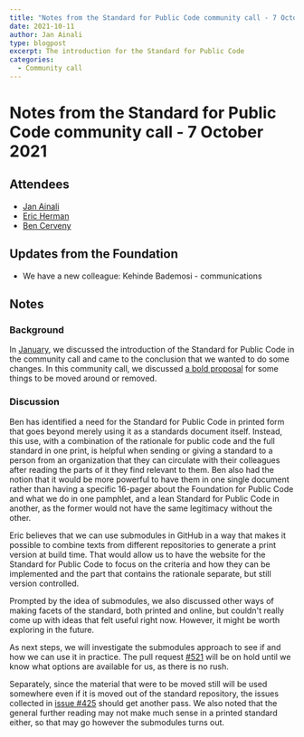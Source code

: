```yaml
---
title: "Notes from the Standard for Public Code community call - 7 October 2021"
date: 2021-10-11
author: Jan Ainali
type: blogpost
excerpt: The introduction for the Standard for Public Code
categories:
  - Community call
---
```


# Notes from the Standard for Public Code community call - 7 October 2021

## Attendees

* [Jan Ainali](https://publiccode.net/team/jan-ainali.html)
* [Eric Herman](https://publiccode.net/team/eric-herman.html)
* [Ben Cerveny](https://publiccode.net/team/ben-cerveny.html)

## Updates from the Foundation

* We have a new colleague: Kehinde Bademosi - communications

## Notes

### Background

In [January](https://blog.publiccode.net/community%20call/2021/01/25/notes-from-community-call-7-january-2021.html), we discussed the introduction of the Standard for Public Code in the community call and came to the conclusion that we wanted to do some changes.
In this community call, we discussed [a bold proposal](https://github.com/publiccodenet/standard/pull/521) for some things to be moved around or removed.

### Discussion

Ben has identified a need for the Standard for Public Code in printed form that goes beyond merely using it as a standards document itself.
Instead, this use, with a combination of the rationale for public code and the full standard in one print, is helpful when sending or giving a standard to a person from an organization that they can circulate with their colleagues after reading the parts of it they find relevant to them.
Ben also had the notion that it would be more powerful to have them in one single document rather than having a specific 16-pager about the Foundation for Public Code and what we do in one pamphlet, and a lean Standard for Public Code in another, as the former would not have the same legitimacy without the other.

Eric believes that we can use submodules in GitHub in a way that makes it possible to combine texts from different repositories to generate a print version at build time.
That would allow us to have the website for the Standard for Public Code to focus on the criteria and how they can be implemented and the part that contains the rationale separate, but still version controlled.

Prompted by the idea of submodules, we also discussed other ways of making facets of the standard, both printed and online, but couldn't really come up with ideas that felt useful right now.
However, it might be worth exploring in the future.

As next steps, we will investigate the submodules approach to see if and how we can use it in practice.
The pull request [#521](https://github.com/publiccodenet/standard/pull/521) will be on hold until we know what options are available for us, as there is no rush.

Separately, since the material that were to be moved still will be used somewhere even if it is moved out of the standard repository, the issues collected in [issue #425](https://github.com/publiccodenet/standard/issues/425) should get another pass.
We also noted that the general further reading may not make much sense in a printed standard either, so that may go however the submodules turns out.
